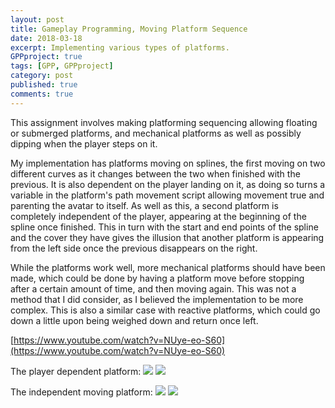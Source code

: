 ```yaml
---
layout: post
title: Gameplay Programming, Moving Platform Sequence
date: 2018-03-18
excerpt: Implementing various types of platforms.
GPPproject: true
tags: [GPP, GPPproject]
category: post
published: true
comments: true
---
```

This assignment involves making platforming sequencing allowing floating or submerged platforms, and mechanical platforms as well as possibly dipping when the player steps on it. 

My implementation has platforms moving on splines, the first moving on two different curves as it changes between the two when finished with the previous. It is also dependent on the player landing on it, as doing so turns a variable in the platform's path movement script allowing movement true and parenting the avatar to itself. As well as this, a second platform is completely independent of the player, appearing at the beginning of the spline once finished. This in turn with the start and end points of the spline and the cover they have gives the illusion that another platform is appearing from the left side once the previous disappears on the right.

While the platforms work well, more mechanical platforms should have been made, which could be done by having a platform move before stopping after a certain amount of time, and then moving again. This was not a method that I did consider, as I believed the implementation to be more complex. This is also a similar case with reactive platforms, which could go down a little upon being weighed down and return once left.

[https://www.youtube.com/watch?v=NUye-eo-S60](https://www.youtube.com/watch?v=NUye-eo-S60)

The player dependent platform:
<a href="https://i.imgur.com/DpVoBAQ.jpg"><img src="https://i.imgur.com/DpVoBAQ.jpg"></a>
<a href="https://i.imgur.com/HsPQk6L.jpg"><img src="https://i.imgur.com/HsPQk6L.jpg"></a>


The independent moving platform:
<a href="https://i.imgur.com/OAxkNKl.jpg"><img src="https://i.imgur.com/OAxkNKl.jpg"></a>
<a href="https://i.imgur.com/ehgeXzL.jpg"><img src="https://i.imgur.com/ehgeXzL.jpg"></a>